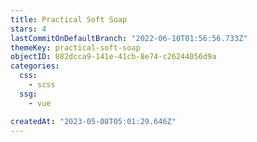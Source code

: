 ```yaml
---
title: Practical Soft Soap
stars: 4
lastCommitOnDefaultBranch: "2022-06-10T01:56:56.733Z"
themeKey: practical-soft-soap
objectID: 882dcca9-141e-41cb-8e74-c26244056d9a
categories:
  css:
    - scss
  ssg:
    - vue

createdAt: "2023-05-08T05:01:29.646Z"
---
```

